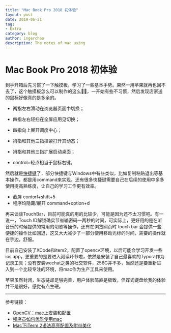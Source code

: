 ```yaml
---
title: "Mac Book Pro 2018 初体验"
layout: post
date: 2019-06-21
tag: 
- Extra
category: blog
author: ingerchao
description: The notes of mac using
---
```


# Mac Book Pro 2018 初体验

到手开箱后先习惯了一下触摸板，学习了一些基本手势。果然一用苹果就再也回不去了，这个触摸板怎么可以制作的这么🐂🍺，一开始有些不习惯，然后发现店家送的鼠标好像真的是多余的。

- 两指左右滑动在浏览器页面中切换；
- 四指左右轻扫在全屏应用见切换；

- 四指向上展开调度中心；
- 拇指和其他三指捏紧打开其动态；
- 拇指和其他三指扩展启动桌面；
- control+轻点相当于鼠标右键。

然后就是[快捷键](https://support.apple.com/zh-cn/HT201236)了，部分快捷键与Windows中有些类似，比如复制粘贴退出等基本操作，都是用command来实现，还有很多快捷键需要自己在后续的使用中多多使用提高熟练度，让自己的学习工作更有效率。

- 截屏 contorl+shift+5
- 程序坞隐藏/展开 command+option+d

再来谈谈TouchBar，目前可能真的用的比较少，可能是因为还不太习惯吧。有一说一，Touch ID解锁确实节省输密码一两秒的时间，可实际上，更好用的是在听音乐的时候提供的常用的切歌等操作，还有在浏览网页时 touch bar 会提供一些便捷的操作比如回退，这又大大减少了一部分使用移动光标的时间，需要的操作就在手边，舒服。

目前自己安装了XCode和item2，配置了opencv环境，以后可能会学习开发一些ios app，更重要的是要进入阅读环节啦，依然是安装了自己最喜欢的Typora作为记录工具；没有安装wechat之类的社交软件，256G并不多，当然还是要重新进入到一个比较专注的环境，将mac作为生产工具来使用。

苹果虽然封闭，生态链却足够完善，用户体验简直是极致，但蝶式键盘给我的体验并不是很好，感觉有点生硬。

---------

参考链接：

- [OpenCV：mac上安装和配置](https://www.jianshu.com/p/564c8b352c7f)
- [程序员如何优雅使用mac](https://www.jianshu.com/p/0f011540c7ed)
- [Mac下iTerm 2语法高亮配置及附带美化](https://www.jianshu.com/p/2fe658fd9d94)

